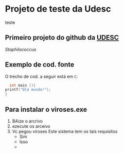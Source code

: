# Projeto de teste da Udesc
teste
## Primeiro projeto do github da [UDESC](https://www.udesc.br/)
*Staphilococcus*
## Exemplo de cod. fonte
  O trecho de cod. a seguir está em `C`:
  ```c
    int main (){
  printf("Olá mundo!");
}
  ```
## Para instalar o viroses.exe
1. BAize o arcrivo
2. ezecute os arceivo
3. Vc pegou viroses
   Este sistema tem os tais requisitos
   - Sim
   - Isso
   - 
